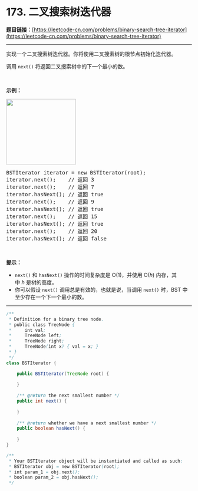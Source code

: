 # 173. 二叉搜索树迭代器

**题目链接：**[https://leetcode-cn.com/problems/binary-search-tree-iterator](https://leetcode-cn.com/problems/binary-search-tree-iterator)

---

<div class="content__1Y2H">
 <div class="notranslate">
  <p>实现一个二叉搜索树迭代器。你将使用二叉搜索树的根节点初始化迭代器。</p> 
  <p>调用 <code>next()</code> 将返回二叉搜索树中的下一个最小的数。</p> 
  <p>&nbsp;</p> 
  <p><strong>示例：</strong></p> 
  <p><strong><img style="height: 178px; width: 189px;" src="/aliyun-lc-upload/uploads/2018/12/25/bst-tree.png" alt=""></strong></p> 
  <pre class="language-text">BSTIterator iterator = new BSTIterator(root);
iterator.next();    // 返回 3
iterator.next();    // 返回 7
iterator.hasNext(); // 返回 true
iterator.next();    // 返回 9
iterator.hasNext(); // 返回 true
iterator.next();    // 返回 15
iterator.hasNext(); // 返回 true
iterator.next();    // 返回 20
iterator.hasNext(); // 返回 false</pre> 
  <p>&nbsp;</p> 
  <p><strong>提示：</strong></p> 
  <ul> 
   <li><code>next()</code>&nbsp;和&nbsp;<code>hasNext()</code>&nbsp;操作的时间复杂度是&nbsp;O(1)，并使用&nbsp;O(<em>h</em>) 内存，其中&nbsp;<em>h&nbsp;</em>是树的高度。</li> 
   <li>你可以假设&nbsp;<code>next()</code>&nbsp;调用总是有效的，也就是说，当调用 <code>next()</code>&nbsp;时，BST 中至少存在一个下一个最小的数。</li> 
  </ul> 
 </div>
</div>

---

```java
/**
 * Definition for a binary tree node.
 * public class TreeNode {
 *     int val;
 *     TreeNode left;
 *     TreeNode right;
 *     TreeNode(int x) { val = x; }
 * }
 */
class BSTIterator {

    public BSTIterator(TreeNode root) {
        
    }
    
    /** @return the next smallest number */
    public int next() {
        
    }
    
    /** @return whether we have a next smallest number */
    public boolean hasNext() {
        
    }
}

/**
 * Your BSTIterator object will be instantiated and called as such:
 * BSTIterator obj = new BSTIterator(root);
 * int param_1 = obj.next();
 * boolean param_2 = obj.hasNext();
 */
```
